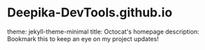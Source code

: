 # Deepika-DevTools.github.io
theme: jekyll-theme-minimal
title: Octocat's homepage
description: Bookmark this to keep an eye on my project updates!
